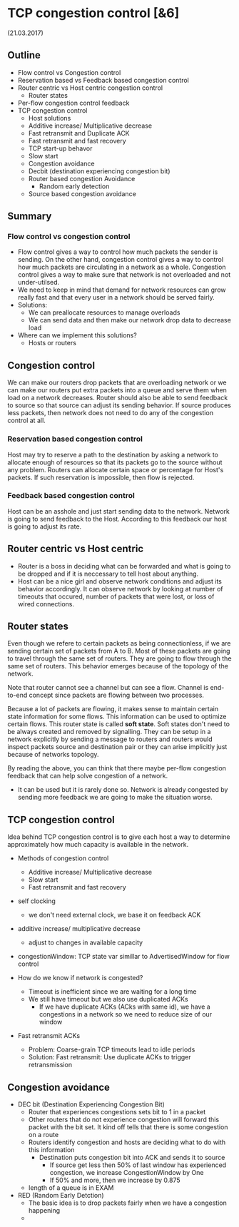 # TCP congestion control  [&6]
(21.03.2017)


## Outline
- Flow control vs Congestion control
- Reservation based vs Feedback based congestion control
- Router centric vs Host centric congestion control
	- Router states
- Per-flow congestion control feedback
- TCP congestion control
	- Host solutions
	- Additive increase/ Multiplicative decrease
	- Fast retransmit and Duplicate ACK
	- Fast retransmit and fast recovery
	- TCP start-up behavor
	- Slow start
	- Congestion avoidance
	- Decbit (destination experiencing congestion bit)
	- Router based congestion Avoidance
		- Random early detection
	- Source based congestion avoidance

## Summary

### Flow control vs congestion control
- Flow control gives a way to control how much packets the sender is sending. On the other hand, congestion control gives a way to control how much packets are circulating in a network as a whole. Congestion control gives a way to make sure that network is not overloaded and not under-utilsed.
- We need to keep in mind that demand for network resources can grow really fast and that every user in a network should be served fairly.
- Solutions:
	- We can preallocate resources to manage overloads
	- We can send data and then make our network drop data to decrease load
- Where can we implement this solutions?
	- Hosts or routers

## Congestion control
We can make our routers drop packets that are overloading network or we can make our routers put extra packets into a queue and serve them when load on a network decreases. Router should also be able to send feedback to source so that source can adjust its sending behavior. If source produces less packets, then network does not need to do any of the congestion control at all.

### Reservation based congestion control
Host may try to reserve a path to the destination by asking a network to allocate enough of resources so that its packets go to the source without any problem. Routers can allocate certain space or percentage for Host's packets. If such reservation is impossible, then flow is rejected.

### Feedback based congestion control
Host can be an asshole and just start sending data to the network. Network is going to send feedback to the Host. According to this feedback our host is going to adjust its rate.

## Router centric vs Host centric
- Router is a boss in deciding what can be forwarded and what is going to be dropped and if it is neccessary to tell host about anything.
- Host can be a nice girl and observe network conditions and adjust its behavior accordingly. It can observe network by looking at number of timeouts that occured, number of packets that were lost, or loss of wired connections.

## Router states
Even though we refere to certain packets as being connectionless, if we are sending certain set of packets from A to B. Most of these packets are going to travel through the same set of routers. They are going to flow through the same set of routers. This behavior emerges because of the topology of the network.

Note that router cannot see a channel but can see a flow. Channel is end-to-end concept since packets are flowing between two processes. 

Because a lot of packets are flowing, it makes sense to maintain certain state information for some flows. This information can be used to optimize certain flows. This router state is called <b>soft state</b>. Soft states don't need to be always created and removed by signalling. They can be setup in a network explicitly by sending a message to routers and routers would inspect packets source and destination pair or they can arise implicitly just because of networks topology.

By reading the above, you can think that there maybe per-flow congestion feedback that can help solve congestion of a network.
- It can be used but it is rarely done so. Network is already congested by sending more feedback we are going to make the situation worse.

## TCP congestion control

Idea behind TCP congestion control is to give each host a way to determine approximately how much capacity is available in the network.

- Methods of congestion control
	- Additive increase/ Multiplicative decrease
	- Slow start
	- Fast retransmit and fast recovery

- self clocking
	- we don't need external clock, we base it on feedback ACK
- additive increase/ multiplicative decrease
	- adjust to changes in available capacity

- congestionWindow: TCP state var simillar to AdvertisedWindow for flow control
- How do we know if network is congested?
	- Timeout is inefficient since we are waiting for a long time 
	- We still have timeout but we also use duplicated ACKs
		- If we have duplicate ACKs (ACks with same id), we have a congestions in a network so we need to reduce size of our window
- Fast retransmit ACKs
	- Problem: Coarse-grain TCP timeouts lead to idle periods
	- Solution: Fast retransmit: Use duplicate ACKs to trigger retransmission

## Congestion avoidance

- DEC bit (Destination Experiencing Congestion Bit) 
	- Router that experiences congestions sets bit to 1 in a packet
	- Other routers that do not experience congestion will forward this packet with the bit set. It kind off tells that there is some congestion on a route
	- Routers identify congestion and hosts are deciding what to do with this information
		- Destination puts congestion bit into ACK and sends it to source
			- If source get less then 50% of last window has experienced congestion, we increase CongestionWindow by One
			- If 50% and more, then we increase by 0.875
	- length of a queue is in EXAM 
- RED (Random Early Detction)
	- The basic idea is to drop packets fairly when we have a congestion happening
	- 
